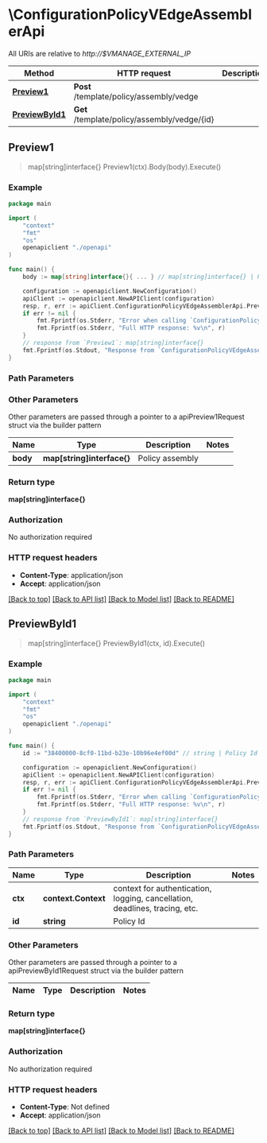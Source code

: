 # \ConfigurationPolicyVEdgeAssemblerApi

All URIs are relative to *http://$VMANAGE_EXTERNAL_IP*

Method | HTTP request | Description
------------- | ------------- | -------------
[**Preview1**](ConfigurationPolicyVEdgeAssemblerApi.md#Preview1) | **Post** /template/policy/assembly/vedge | 
[**PreviewById1**](ConfigurationPolicyVEdgeAssemblerApi.md#PreviewById1) | **Get** /template/policy/assembly/vedge/{id} | 



## Preview1

> map[string]interface{} Preview1(ctx).Body(body).Execute()





### Example

```go
package main

import (
    "context"
    "fmt"
    "os"
    openapiclient "./openapi"
)

func main() {
    body := map[string]interface{}{ ... } // map[string]interface{} | Policy assembly (optional)

    configuration := openapiclient.NewConfiguration()
    apiClient := openapiclient.NewAPIClient(configuration)
    resp, r, err := apiClient.ConfigurationPolicyVEdgeAssemblerApi.Preview1(context.Background()).Body(body).Execute()
    if err != nil {
        fmt.Fprintf(os.Stderr, "Error when calling `ConfigurationPolicyVEdgeAssemblerApi.Preview1``: %v\n", err)
        fmt.Fprintf(os.Stderr, "Full HTTP response: %v\n", r)
    }
    // response from `Preview1`: map[string]interface{}
    fmt.Fprintf(os.Stdout, "Response from `ConfigurationPolicyVEdgeAssemblerApi.Preview1`: %v\n", resp)
}
```

### Path Parameters



### Other Parameters

Other parameters are passed through a pointer to a apiPreview1Request struct via the builder pattern


Name | Type | Description  | Notes
------------- | ------------- | ------------- | -------------
 **body** | **map[string]interface{}** | Policy assembly | 

### Return type

**map[string]interface{}**

### Authorization

No authorization required

### HTTP request headers

- **Content-Type**: application/json
- **Accept**: application/json

[[Back to top]](#) [[Back to API list]](../README.md#documentation-for-api-endpoints)
[[Back to Model list]](../README.md#documentation-for-models)
[[Back to README]](../README.md)


## PreviewById1

> map[string]interface{} PreviewById1(ctx, id).Execute()





### Example

```go
package main

import (
    "context"
    "fmt"
    "os"
    openapiclient "./openapi"
)

func main() {
    id := "38400000-8cf0-11bd-b23e-10b96e4ef00d" // string | Policy Id

    configuration := openapiclient.NewConfiguration()
    apiClient := openapiclient.NewAPIClient(configuration)
    resp, r, err := apiClient.ConfigurationPolicyVEdgeAssemblerApi.PreviewById1(context.Background(), id).Execute()
    if err != nil {
        fmt.Fprintf(os.Stderr, "Error when calling `ConfigurationPolicyVEdgeAssemblerApi.PreviewById1``: %v\n", err)
        fmt.Fprintf(os.Stderr, "Full HTTP response: %v\n", r)
    }
    // response from `PreviewById1`: map[string]interface{}
    fmt.Fprintf(os.Stdout, "Response from `ConfigurationPolicyVEdgeAssemblerApi.PreviewById1`: %v\n", resp)
}
```

### Path Parameters


Name | Type | Description  | Notes
------------- | ------------- | ------------- | -------------
**ctx** | **context.Context** | context for authentication, logging, cancellation, deadlines, tracing, etc.
**id** | **string** | Policy Id | 

### Other Parameters

Other parameters are passed through a pointer to a apiPreviewById1Request struct via the builder pattern


Name | Type | Description  | Notes
------------- | ------------- | ------------- | -------------


### Return type

**map[string]interface{}**

### Authorization

No authorization required

### HTTP request headers

- **Content-Type**: Not defined
- **Accept**: application/json

[[Back to top]](#) [[Back to API list]](../README.md#documentation-for-api-endpoints)
[[Back to Model list]](../README.md#documentation-for-models)
[[Back to README]](../README.md)

